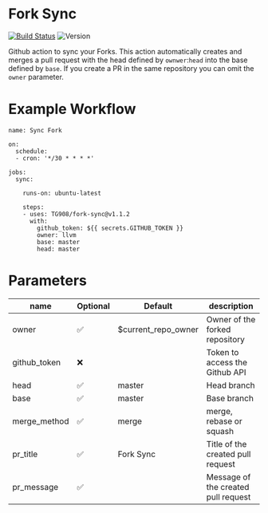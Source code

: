 # Fork Sync
[![Build Status](https://img.shields.io/endpoint.svg?url=https%3A%2F%2Factions-badge.atrox.dev%2Ftg908%2Ffork-sync%2Fbadge%3Fref%3Dmaster&style=flat-square)](https://actions-badge.atrox.dev/tg908/fork-sync/goto?ref=master)  ![Version](https://img.shields.io/github/v/release/tg908/fork-sync?style=flat-square)

Github action to sync your Forks.
This action automatically creates and merges a pull request with the head defined by `ownwer`:`head` into the base defined by `base`. If you create a PR in the same repository you can omit the `owner` parameter.

# Example Workflow

```
name: Sync Fork

on:
  schedule:
  - cron: '*/30 * * * *'

jobs:
  sync:

    runs-on: ubuntu-latest
    
    steps:
    - uses: TG908/fork-sync@v1.1.2
      with:
        github_token: ${{ secrets.GITHUB_TOKEN }}
        owner: llvm
        base: master
        head: master
```
# Parameters

|  name 	        |   Optional  |   Default              |   description	                       |
|---	            |---          |---                     |---	                                   |
|   owner	        | ✅          | $current_repo_owner    |   Owner of the forked repository	    |
|   github_token	| ❌          |                        |   Token  to access the Github API	    |
|   head          | ✅          | master                 |   Head branch	                        |
|   base          | ✅          | master                 |   Base branch	                        |
|   merge_method  | ✅          | merge                  |   merge, rebase or squash            	|
|   pr_title      | ✅          | Fork Sync              |   Title of the created pull request	  |
|   pr_message    | ✅    	     |                        |   Message of the created pull request	|
